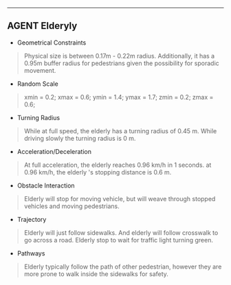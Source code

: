 ----
## AGENT Elderyly
* Geometrical Constraints

>Physical size is between 0.17m - 0.22m radius. Additionally, it has a 0.95m buffer radius for pedestrians given the possibility for sporadic movement.

* Random Scale
> xmin = 0.2; xmax = 0.6;
  ymin = 1.4; ymax = 1.7;
  zmin = 0.2; zmax = 0.6;

* Turning Radius

>While at full speed, the elderly has a turning radius of 0.45 m. While driving slowly the turning radius is 0 m.

* Acceleration/Deceleration

>At full acceleration, the elderly reaches 0.96 km/h in 1 seconds. at 0.96 km/h, the elderly 's stopping distance is 0.6 m.

* Obstacle Interaction

>Elderly will stop for moving vehicle, but will weave through stopped vehicles and moving pedestrians.

* Trajectory

>Elderly will just follow sidewalks. And elderly will follow crosswalk to go across a road. Elderly stop to wait for traffic light turning green.

* Pathways

>Elderly typically follow the path of other pedestrian, however they are more prone to walk inside the sidewalks for safety.


